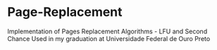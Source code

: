 # Page-Replacement
Implementation of Pages Replacement Algorithms - LFU and Second Chance
Used in my graduation at Universidade Federal de Ouro Preto
